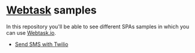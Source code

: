 # [Webtask](https://webtask.io) samples

In this repository you'll be able to see different SPAs samples in which you can use [Webtask.io](https://webtask.io).

* [Send SMS with Twilio]()
